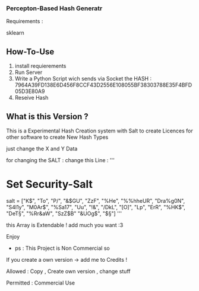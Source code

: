 <h3>Percepton-Based Hash Generatr</h3>

Requirements :

sklearn

<h2>How-To-Use</h2>

1. install requierements
2. Run Server
3. Write a Python Script wich sends via Socket the HASH : 7964A39FD138E6D456F8CCF43D2556E108055BF38303788E35F4BFD05D3E80A9
4. Reseive Hash

<h2>What is this Version ?</h2>

This is a Experimental Hash Creation system with Salt to create Licences for other software
to create New Hash Types 

just change the X and Y Data

for changing the SALT :
change this Line :
'''
# Set Security-Salt
salt = ["K$", "To", "P/", "&$GU", "ZzF", "%He", "%%hheUR", "Dra%g0N", "S4l1y", "M0Ar$", "%Sa17",
        "Uu", "!&", "/DkL", "[O]",  "Lp", "ErR", "%HK$", "DeT§", "%Rr&aW", "SzZ$B" "&UOg$", "$§"]
'''

this Array is Extendable ! add much you want :3


Enjoy


- ps : This Project is Non Commercial so 

If you create a own version -> add me to Credits !

Allowed :
Copy , Create own version , change stuff

Permitted :
Commercial Use


